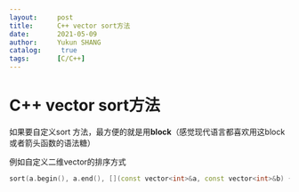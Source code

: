 ```yaml
---
layout:     post
title:      C++ vector sort方法
date:       2021-05-09
author:     Yukun SHANG
catalog: 	 true
tags:       [C/C++]
---
```


# C++ vector sort方法

如果要自定义sort 方法，最方便的就是用**block**（感觉现代语言都喜欢用这block或者箭头函数的语法糖）

例如自定义二维vector的排序方式

```cpp
sort(a.begin(), a.end(), [](const vector<int>&a, const vector<int>&b) {return a[1] < b[1];});
```

